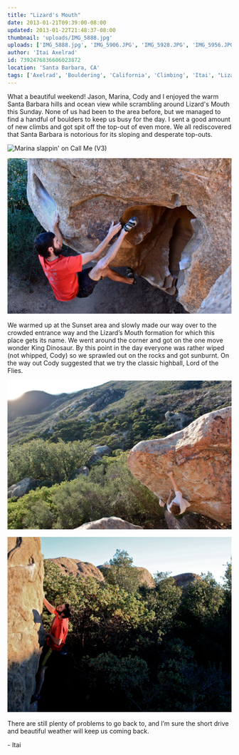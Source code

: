 ```yaml
---
title: "Lizard's Mouth"
date: 2013-01-21T09:39:00-08:00
updated: 2013-01-22T21:48:37-08:00
thumbnail: 'uploads/IMG_5888.jpg'
uploads: ['IMG_5888.jpg', 'IMG_5906.JPG', 'IMG_5928.JPG', 'IMG_5956.JPG']
author: 'Itai Axelrad'
id: 7392476836606023872
location: 'Santa Barbara, CA'
tags: ['Axelrad', 'Bouldering', 'California', 'Climbing', 'Itai', "Lizard's", 'Mouth', 'Santa Barbara']
---
```


What a beautiful weekend! Jason, Marina, Cody and I enjoyed the warm Santa Barbara hills and ocean view while scrambling around Lizard's Mouth this Sunday. None of us had been to the area before, but we managed to find a handful of boulders to keep us busy for the day. I sent a good amount of new climbs and got spit off the top-out of even more. We all rediscovered that Santa Barbara is notorious for its sloping and desperate top-outs.

![Marina slappin' on Call Me (V3)](uploads/IMG_5888.jpg)

![Jason, unlocking the beta on Fritz Bulge (V6)](uploads/IMG_5906.JPG)

We warmed up at the Sunset area and slowly made our way over to the crowded entrance way and the Lizard’s Mouth formation for which this place gets its name. We went around the corner and got on the one move wonder King Dinosaur. By this point in the day everyone was rather wiped (not whipped, Cody) so we sprawled out on the rocks and got sunburnt. On the way out Cody suggested that we try the classic highball, Lord of the Flies.

![Cody trying to find that King Dinosaur (V7)](uploads/IMG_5928.JPG)

![Jason getting high above the trees on Lord of the Flies (V1)](uploads/IMG_5956.JPG)

There are still plenty of problems to go back to, and I’m sure the short drive and beautiful weather will keep us coming back.

\- Itai

